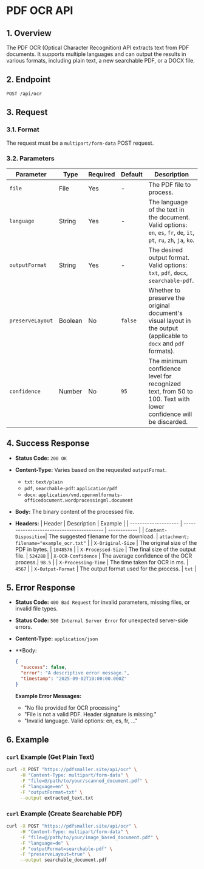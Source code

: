 # PDF OCR API

## 1. Overview

The PDF OCR (Optical Character Recognition) API extracts text from PDF documents. It supports multiple languages and can output the results in various formats, including plain text, a new searchable PDF, or a DOCX file.

## 2. Endpoint

`POST /api/ocr`

## 3. Request

### 3.1. Format

The request must be a `multipart/form-data` POST request.

### 3.2. Parameters

| Parameter        | Type    | Required | Default | Description                                                                                                                               |
| ---------------- | ------- | -------- | ------- | ----------------------------------------------------------------------------------------------------------------------------------------- |
| `file`           | File    | Yes      | -       | The PDF file to process.                                                                                                                  |
| `language`       | String  | Yes      | -       | The language of the text in the document. Valid options: `en`, `es`, `fr`, `de`, `it`, `pt`, `ru`, `zh`, `ja`, `ko`.                        |
| `outputFormat`   | String  | Yes      | -       | The desired output format. Valid options: `txt`, `pdf`, `docx`, `searchable-pdf`.                                                         |
| `preserveLayout` | Boolean | No       | `false` | Whether to preserve the original document's visual layout in the output (applicable to `docx` and `pdf` formats).                         |
| `confidence`     | Number  | No       | `95`    | The minimum confidence level for recognized text, from 50 to 100. Text with lower confidence will be discarded.                            |

## 4. Success Response

-   **Status Code:** `200 OK`
-   **Content-Type:** Varies based on the requested `outputFormat`.
    -   `txt`: `text/plain`
    -   `pdf`, `searchable-pdf`: `application/pdf`
    -   `docx`: `application/vnd.openxmlformats-officedocument.wordprocessingml.document`
-   **Body:** The binary content of the processed file.

-   **Headers:**
    | Header               | Description                               | Example      |
    | -------------------- | ----------------------------------------- | ------------ |
    | `Content-Disposition`| The suggested filename for the download.  | `attachment; filename="example_ocr.txt"` |
    | `X-Original-Size`    | The original size of the PDF in bytes.    | `1048576`    |
    | `X-Processed-Size`   | The final size of the output file.        | `524288`     |
    | `X-OCR-Confidence`   | The average confidence of the OCR process.| `98.5`       |
    | `X-Processing-Time`  | The time taken for OCR in ms.             | `4567`       |
    | `X-Output-Format`    | The output format used for the process.   | `txt`        |

## 5. Error Response

-   **Status Code:** `400 Bad Request` for invalid parameters, missing files, or invalid file types.
-   **Status Code:** `500 Internal Server Error` for unexpected server-side errors.
-   **Content-Type:** `application/json`

-   **Body:
    ```json
    {
      "success": false,
      "error": "A descriptive error message.",
      "timestamp": "2025-09-02T10:00:00.000Z"
    }
    ```
    **Example Error Messages:**
    - "No file provided for OCR processing"
    - "File is not a valid PDF. Header signature is missing."
    - "Invalid language. Valid options: en, es, fr, ..."

## 6. Example

### `curl` Example (Get Plain Text)

```bash
curl -X POST "https://pdfsmaller.site/api/ocr" \
     -H "Content-Type: multipart/form-data" \
     -F "file=@/path/to/your/scanned_document.pdf" \
     -F "language=en" \
     -F "outputFormat=txt" \
     --output extracted_text.txt
```

### `curl` Example (Create Searchable PDF)

```bash
curl -X POST "https://pdfsmaller.site/api/ocr" \
     -H "Content-Type: multipart/form-data" \
     -F "file=@/path/to/your/image_based_document.pdf" \
     -F "language=de" \
     -F "outputFormat=searchable-pdf" \
     -F "preserveLayout=true" \
     --output searchable_document.pdf
```